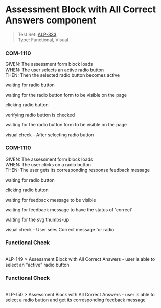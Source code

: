 # Assessment Block with All Correct Answers component 

> Test Set: [ALP-333](https://everfi.atlassian.net/browse/ALP-333)\
Type: Functional, Visual     

<!-- include: cypress/integration/assessment_block_with_all_correct_answers.js -->

### COM-1110

GIVEN: The assessment form block loads\
WHEN: The user selects an active radio button\
THEN: Then the selected radio button becomes active

waiting for radio button

waiting for the radio button form to be visible on the page

clicking radio button

verifying radio button is checked

waiting for the radio button form to be visible on the page

visual check -  After selecting radio button

### COM-1110

GIVEN: The assessment form block loads\
WHEN: The user clicks on a radio button\
THEN: The user gets its corresponding response feedback message

waiting for radio button

clicking radio button

waiting for feedback message to be visible

waiting for feedback message to have the status of 'correct'

waiting for the svg thumbs-up

visual check -  User sees Correct message for radio

### Functional Check

\
ALP-149 > Assessment Block with All Correct Answers - user is able to select an "active" radio button

### Functional Check

\
ALP-150 > Assessment Block with All Correct Answers - user is able to select a radio button and get its corresponding feedback message

<!-- /include: cypress/integration/assessment_block_with_all_correct_answers.js -->